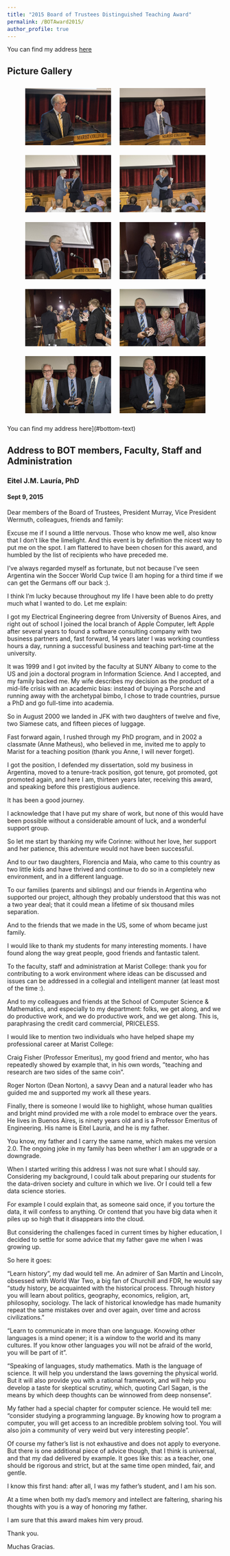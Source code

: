 ```yaml
---
title: "2015 Board of Trustees Distinguished Teaching Award"
permalink: /BOTAward2015/
author_profile: true
---
```

You can find my address <a href="#bottom-text">here</a>
## Picture Gallery

<style>
    .image-grid {
        display: flex;
        flex-wrap: wrap;
        justify-content: center;
    }
    .image-grid img {
        max-width: 200px;
        margin: 10px;
    }
</style>


<div class="image-grid">
    <a href="/images/BOTAward2015/001_010554.jpg"><img src="/images/BOTAward2015/001_010554.jpg" alt=" " /></a>
    <a href="/images/BOTAward2015/003_010554.jpg"><img src="/images/BOTAward2015/003_010554.jpg" alt=" " /></a>
    <a href="/images/BOTAward2015/005_010554.jpg"><img src="/images/BOTAward2015/005_010554.jpg" alt=" " /></a>
    <a href="/images/BOTAward2015/006_010554.jpg"><img src="/images/BOTAward2015/006_010554.jpg" alt=" " /></a>
    <a href="/images/BOTAward2015/008_010554.jpg"><img src="/images/BOTAward2015/008_010554.jpg" alt=" " /></a>
    <a href="/images/BOTAward2015/013_010554.jpg"><img src="/images/BOTAward2015/013_010554.jpg" alt=" " /></a>
    <a href="/images/BOTAward2015/014_010554.jpg"><img src="/images/BOTAward2015/014_010554.jpg" alt=" " /></a>
    <a href="/images/BOTAward2015/015_010554.jpg"><img src="/images/BOTAward2015/015_010554.jpg" alt=" " /></a>
    <a href="/images/BOTAward2015/020_010554.jpg"><img src="/images/BOTAward2015/020_010554.jpg" alt=" " /></a>
    <a href="/images/BOTAward2015/021_010554.jpg"><img src="/images/BOTAward2015/021_010554.jpg" alt=" " /></a>
</div>

You can find my address here](#bottom-text)

<!-- Include more content here as needed -->

<a id="bottom-text"></a>
## Address to BOT members, Faculty, Staff and Administration
### Eitel J.M. Lauría, PhD
#### Sept 9, 2015

Dear members of the Board of Trustees, President Murray, Vice President Wermuth, colleagues, friends and family:

Excuse me if I sound a little nervous.  Those who know me well, also know that I don’t like the limelight.  And this event is by definition the nicest way to put me on the spot. I am flattered to have been chosen for this award, and humbled by the list of recipients who have preceded me.

I’ve always regarded myself as fortunate, but not because I’ve seen Argentina win the Soccer World Cup twice (I am hoping for a third time if we can get the Germans off our back  :).

I think I’m lucky because throughout my life I have been able to do pretty much what I wanted to do.  Let me explain:

I got my Electrical Engineering degree from University of Buenos Aires, and right out of school I joined the local branch of Apple Computer, left Apple after several years to found a software consulting company with two business partners and, fast forward, 14 years later I was working countless hours a day, running a successful business and teaching part-time at the university.

It was 1999 and I got invited by the faculty at SUNY Albany to come to the US and join a doctoral program in Information Science. And I accepted, and my family backed me. My wife describes my decision as the product of a mid-life crisis with an academic bias: instead of buying a Porsche and running away with the archetypal bimbo, I chose to trade countries, pursue a PhD and go full-time into academia.

So in August 2000 we landed in JFK with two daughters of twelve and five, two Siamese cats, and fifteen pieces of luggage.

Fast forward again, I rushed through my PhD program, and in 2002 a classmate (Anne Matheus), who believed in me, invited me to apply to Marist for a teaching position (thank you Anne, I will never forget).

I got the position, I defended my dissertation, sold my business in Argentina, moved to a tenure-track position, got  tenure, got promoted, got promoted again, and here I am, thirteen years later, receiving this award, and speaking before this prestigious audience.

It has been a good journey.

I acknowledge that I have put my share of work, but none of this would have been possible without a considerable amount of luck, and a wonderful support group.

So let me start by thanking my wife Corinne: without her love, her support and her patience, this adventure would not have been successful.

And to our two daughters, Florencia and Maia, who came to this country as two little kids and have thrived and continue to do so in a completely new environment, and in a different language.

To our families (parents and siblings) and our friends in Argentina who supported our project, although they probably understood that this was not a two year deal; that it could mean a lifetime of six thousand miles separation.

And to the friends that we made in the US, some of whom became just family.

I would like to thank my students for many interesting moments. I have found along the way great people, good friends and fantastic talent.

To the faculty, staff and administration at Marist College:  thank you for contributing to a work environment where ideas can be discussed and issues can be addressed in a collegial and intelligent manner (at least most of the time :).

And to my colleagues and friends at the School of Computer Science & Mathematics, and especially to my department: folks, we get along, and we do productive work, and we do productive work, and we get along. This is, paraphrasing the credit card commercial, PRICELESS.

I would like to mention two individuals who have helped shape my professional career at Marist College:

 

Craig Fisher (Professor Emeritus), my good friend and mentor, who has repeatedly showed by example that, in his own words, ”teaching and research are two sides of the same coin”.

 

Roger Norton (Dean Norton), a savvy Dean and a natural leader who has guided me and supported my work all these years.

 

Finally, there is someone I would like to highlight, whose human qualities and bright mind provided me with a role model to embrace over the years. He lives in Buenos Aires, is ninety years old and is a Professor Emeritus of Engineering. His name is Eitel Lauría, and he is my father.

You know, my father and I carry the same name, which makes me version 2.0. The ongoing joke in my family has been whether I am an upgrade or a downgrade.

When I started writing this address I was not sure what I should say. Considering my background, I could talk about preparing our students for the data-driven society and culture in which we live.  Or I could tell a few data science stories.

For example I could explain that, as someone said once, if you torture the data, it will confess to anything. Or contend that you have big data when it piles up so high that it disappears into the cloud.

But considering the challenges faced in current times by higher education, I decided to settle for some advice that my father gave me when I was growing up.

 

So here it goes:

“Learn history”, my dad would tell me. An admirer of San Martín and Lincoln, obsessed with World War Two, a big fan of Churchill and FDR, he would say “study history, be acquainted with the historical process. Through history you will learn about politics, geography, economics, religion, art, philosophy, sociology. The lack of historical knowledge has made humanity repeat the same mistakes over and over again, over time and across civilizations.”

“Learn to communicate in more than one language.  Knowing other languages is a mind opener; it is a window to the world and its many cultures. If you know other languages you will not be afraid of the world, you will be part of it”.

“Speaking of languages, study mathematics. Math is the language of science. It will help you understand the laws governing the physical world. But it will also provide you with a rational framework, and will help you develop a taste for skeptical scrutiny, which, quoting Carl Sagan, is the means by which deep thoughts can be winnowed from deep nonsense”.

My father had a special chapter for computer science. He would tell me: “consider studying a programming language. By knowing how to program a computer, you will get access to an incredible problem solving tool. You will also join a community of very weird but very interesting people”.

Of course my father’s list is not exhaustive and does not apply to everyone. But there is one additional piece of advice though, that I think is universal, and that my dad delivered by example. It goes like this: as a teacher, one should be rigorous and strict, but at the same time open minded, fair, and gentle.

I know this first hand: after all, I was my father’s student, and I am his son.

At a time when both my dad’s memory and intellect are faltering, sharing his thoughts with you is a way of honoring my father.

I am sure that this award makes him very proud.

Thank you.

Muchas Gracias.

 

 

